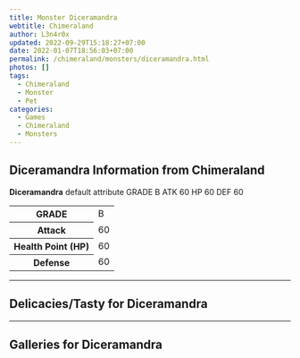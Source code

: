 ```yaml
---
title: Monster Diceramandra
webtitle: Chimeraland
author: L3n4r0x
updated: 2022-09-29T15:18:27+07:00
date: 2022-01-07T18:56:03+07:00
permalink: /chimeraland/monsters/diceramandra.html
photos: []
tags:
  - Chimeraland
  - Monster
  - Pet
categories:
  - Games
  - Chimeraland
  - Monsters
---
```


<section id="bootstrap-wrapper"><link rel="stylesheet" href="https://rawcdn.githack.com/dimaslanjaka/Web-Manajemen/0c3b5aa1813bd4abcd2c11bf3e37928b15c28664/css/bootstrap-5-3-0-alpha3-wrapper.css"/><h2 id="attribute">Diceramandra Information from Chimeraland</h2><p><b>Diceramandra</b> default attribute GRADE B ATK 60 HP 60 DEF 60<table><tr><th>GRADE</th><td>B</td></tr><tr><th>Attack</th><td>60</td></tr><tr><th>Health Point (HP)</th><td>60</td></tr><tr><th>Defense</th><td>60</td></tr></table></p><hr/><h2 id="delicacies">Delicacies/Tasty for Diceramandra</h2><div class="text-white bg-dark"></div><hr/><div id="gallery"><h2>Galleries for Diceramandra</h2><div class="row"></div></div></section>